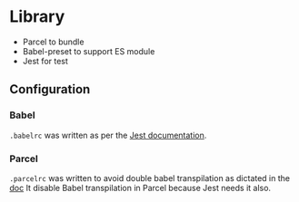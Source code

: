 # Library

  * Parcel to bundle
  * Babel-preset to support ES module
  * Jest for test

## Configuration

### Babel

`.babelrc` was written as per the [Jest documentation](https://jestjs.io/docs/getting-started#using-babel).

### Parcel

`.parcelrc` was written to avoid double babel transpilation as dictated in the [doc](https://parceljs.org/languages/javascript/#usage-with-other-tools)
It disable Babel transpilation in Parcel because Jest needs it also.
